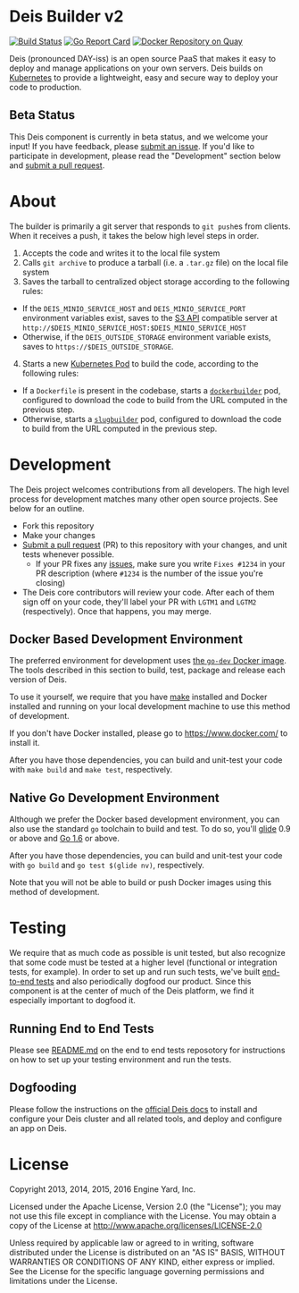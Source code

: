 # Deis Builder v2

[![Build Status](https://travis-ci.org/deis/builder.svg?branch=master)](https://travis-ci.org/deis/builder) [![Go Report Card](http://goreportcard.com/badge/deis/builder)](http://goreportcard.com/report/deis/builder) [![Docker Repository on Quay](https://quay.io/repository/deisci/builder/status "Docker Repository on Quay")](https://quay.io/repository/deisci/builder)

Deis (pronounced DAY-iss) is an open source PaaS that makes it easy to deploy and manage applications on your own servers. Deis builds on [Kubernetes](http://kubernetes.io/) to provide a lightweight, easy and secure way to deploy your code to production.

## Beta Status

This Deis component is currently in beta status, and we welcome your input! If you have feedback, please [submit an issue](https://github.com/deis/builder/issues). If you'd like to participate in development, please read the "Development" section below and [submit a pull request](https://github.com/deis/builder/pulls).

# About

The builder is primarily a git server that responds to `git push`es from clients. When it receives a push, it takes the below high level steps in order.

1. Accepts the code and writes it to the local file system
2. Calls `git archive` to produce a tarball (i.e. a `.tar.gz` file) on the local file system
3. Saves the tarball to centralized object storage according to the following rules:
  - If the `DEIS_MINIO_SERVICE_HOST` and `DEIS_MINIO_SERVICE_PORT` environment variables exist, saves to the [S3 API](http://docs.aws.amazon.com/AmazonS3/latest/API/APIRest.html) compatible server at `http://$DEIS_MINIO_SERVICE_HOST:$DEIS_MINIO_SERVICE_HOST`
  - Otherwise, if the `DEIS_OUTSIDE_STORAGE` environment variable exists, saves to `https://$DEIS_OUTSIDE_STORAGE`.
4. Starts a new [Kubernetes Pod](http://kubernetes.io/docs/user-guide/pods/) to build the code, according to the following rules:
  - If a `Dockerfile` is present in the codebase, starts a [`dockerbuilder`](https://github.com/deis/dockerbuilder) pod, configured to download the code to build from the URL computed in the previous step.
  - Otherwise, starts a [`slugbuilder`](https://github.com/deis/slugbuilder) pod, configured to download the code to build from the URL computed in the previous step.

# Development

The Deis project welcomes contributions from all developers. The high level process for development matches many other open source projects. See below for an outline.

* Fork this repository
* Make your changes
* [Submit a pull request](https://github.com/deis/builder/pulls) (PR) to this repository with your changes, and unit tests whenever possible.
	* If your PR fixes any [issues](https://github.com/deis/builder/issues), make sure you write `Fixes #1234` in your PR description (where `#1234` is the number of the issue you're closing)
* The Deis core contributors will review your code. After each of them sign off on your code, they'll label your PR with `LGTM1` and `LGTM2` (respectively). Once that happens, you may merge.

## Docker Based Development Environment

The preferred environment for development uses [the `go-dev` Docker image](https://github.com/deis/docker-go-dev). The tools described in this section to build, test, package and release each version of Deis.

To use it yourself, we require that you have [make](https://www.gnu.org/software/make/) installed and Docker installed and running on your local development machine to use this method of development.

If you don't have Docker installed, please go to https://www.docker.com/ to install it.

After you have those dependencies, you can build and unit-test your code with `make build` and `make test`, respectively.

## Native Go Development Environment

Although we prefer the Docker based development environment, you can also use the standard `go` toolchain to build and test. To do so, you'll [glide](https://github.com/Masterminds/glide) 0.9 or above and [Go 1.6](http://golang.org) or above.

After you have those dependencies, you can build and unit-test your code with `go build` and `go test $(glide nv)`, respectively.

Note that you will not be able to build or push Docker images using this method of development.

# Testing

We require that as much code as possible is unit tested, but also recognize that some code must be tested at a higher level (functional or integration tests, for example). In order to set up and run such tests, we've built [end-to-end tests](https://github.com/deis/workflow-e2e) and also periodically dogfood our product. Since this component is at the center of much of the Deis platform, we find it especially important to dogfood it.

## Running End to End Tests

Please see [README.md](https://github.com/deis/workflow-e2e/blob/master/README.md) on the end to end tests reposotory for instructions on how to set up your testing environment and run the tests.

## Dogfooding

Please follow the instructions on the [official Deis docs](http://docs-v2.readthedocs.org/en/latest/installing-workflow/installing-deis-workflow/) to install and configure your Deis cluster and all related tools, and deploy and configure an app on Deis.

# License

Copyright 2013, 2014, 2015, 2016 Engine Yard, Inc.

Licensed under the Apache License, Version 2.0 (the "License"); you may not use this file except in compliance with the License. You may obtain a copy of the License at <http://www.apache.org/licenses/LICENSE-2.0>

Unless required by applicable law or agreed to in writing, software distributed under the License is distributed on an "AS IS" BASIS, WITHOUT WARRANTIES OR CONDITIONS OF ANY KIND, either express or implied. See the License for the specific language governing permissions and limitations under the License.


[install-k8s]: http://kubernetes.io/gettingstarted/
